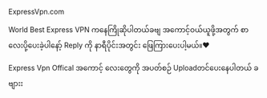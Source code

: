 ExpressVpn.com

World Best Express VPN ကနေကြိုဆိုပါတယ်ခဗျ
အကောင့်ဝယ်ယူဖို့အတွက် စာလေးပို့ပေးခဲ့ပါနော့်
Reply ကို နာရီပိုင်းအတွင်း ဖြေကြားပေးပါ့မယ်။❤️
 
Express Vpn Offical အကောင့် လေးတွေကို
အပတ်စဉ် Uploadတင်ပေးနေပါတယ် ခဗျားး
